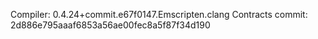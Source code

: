 Compiler: 0.4.24+commit.e67f0147.Emscripten.clang
Contracts commit: 2d886e795aaaf6853a56ae00fec8a5f87f34d190
